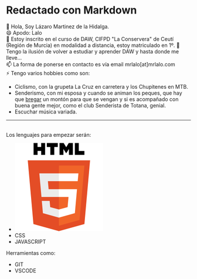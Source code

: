 # Redactado con Markdown

👋 Hola, Soy Lázaro Martinez de la Hidalga.  
😄 Apodo: Lalo  
👀 Estoy inscrito en el curso de DAW, CIFPD "La Conservera" de Ceutí (Región de Murcia) en modalidad a distancia, estoy matriculado en 1º.
 🌱 Tengo la ilusión de volver a estudiar y aprender DAW y hasta donde me lleve...  
 📫 La forma de ponerse en contacto es vía email mrlalo[at]mrlalo.com  
 ⚡ Tengo varios hobbies como son:  
* Ciclismo, con la grupeta La Cruz en carretera y los Chupitenes en MTB.  
* Senderismo, con mi esposa y cuando se animan los peques, que hay que [bregar](https://www.google.com/search?q=bregar&rlz=1C1CHBF_esES923ES923&oq=bregar&gs_lcrp=EgZjaHJvbWUyDAgAEEUYORixAxiABDIKCAEQABixAxiABDIHCAIQABiABDIHCAMQABiABDIHCAQQABiABDIHCAUQABiABDIHCAYQABiABDIHCAcQABiABDIHCAgQABiABDIJCAkQABgKGIAE0gEIMTI1NWowajeoAgCwAgA&sourceid=chrome&ie=UTF-8) un montón para que se vengan y si es acompañado con buena gente mejor, como el club Senderista de Totana, genial.   
* Escuchar música variada.  
___
<br>
 Los lenguajes para empezar serán:

* ![HTML](/imagenes/logo-html5.png) 
* CSS
* JAVASCRIPT  

Herramientas como:
* GIT
* VSCODE




